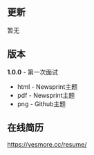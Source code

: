 ## 更新

暂无



## 版本

**1.0.0** - 第一次面试 

- html - Newsprint主题
- pdf - Newsprint主题
- png - Github主题



## 在线简历

https://yesmore.cc/resume/
